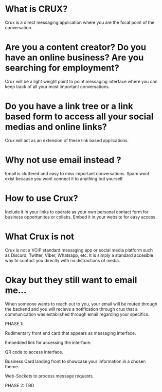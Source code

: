# What is CRUX? #
Crux is a direct messaging application where you are the focal point of the conversation.

# Are you a content creator? Do you have an online business? Are you searching for employment? #
Crux will be a light weight point to point messaging interface where you can keep track of all your most important conversations. 

# Do you have a link tree or a link based form to access all your social medias and online links? #
Crux will act as an extension of these link based applications. 

# Why not use email instead ? #
Email is cluttered and easy to miss important conversations. Spam wont exist because you wont connect it to anything but yourself. 

# How to use Crux? #
Include it in your links to operate as your own personal contact form for business opportunites or collabs. Embed it in your website for easy access. 

# What Crux is not # 
Crux is not a VOIP standard messaging app or social media platform such as Discord, Twitter, Viber, Whatsapp, etc. It is simply a standard accesible way to contact you directly with no distractions of media. 

# Okay but they still want to email me... #
When someone wants to reach out to you, your email will be routed through the backend and you will recieve a notification through crux that a communication was established through email regarding your specifics. 

PHASE 1:

Rudimentary front end card that appears as messaging interface.

Embedded link for accessing the interface.

QR code to access interface.

Business Card landing front to showcase your information in a chosen theme.

Web-Sockets to process message requests.

PHASE 2: TBD